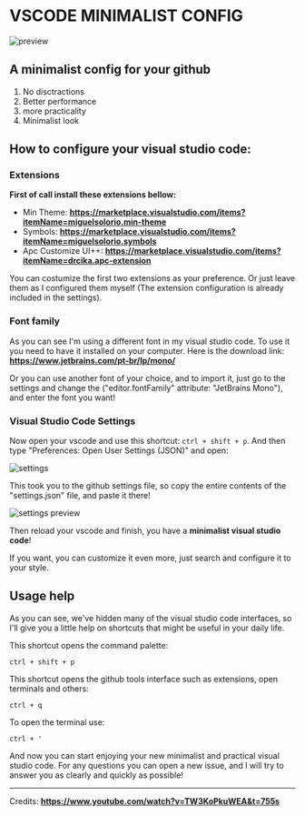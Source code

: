 # VSCODE MINIMALIST CONFIG
![preview](https://github.com/Nevesto/vscode-visual-configs/assets/87545167/248d4644-eced-479d-9c2f-69a546f6e82c)

## A minimalist config for your github

1. No disctractions
2. Better performance
3. more practicality
4. Minimalist look

## How to configure your visual studio code:

### Extensions

**First of call install these extensions bellow:**

- Min Theme: **https://marketplace.visualstudio.com/items?itemName=miguelsolorio.min-theme**
- Symbols: **https://marketplace.visualstudio.com/items?itemName=miguelsolorio.symbols**
- Apc Customize UI++: **https://marketplace.visualstudio.com/items?itemName=drcika.apc-extension**

You can costumize the first two extensions as your preference. Or just leave them as I configured them myself (The extension configuration is already included in the settings).

### Font family

As you can see I'm using a different font in my visual studio code. To use it you need to have it installed on your computer. Here is the download link: **https://www.jetbrains.com/pt-br/lp/mono/**

Or you can use another font of your choice, and to import it, just go to the settings and change the ("editor.fontFamily" attribute: "JetBrains Mono"), and enter the font you want!

### Visual Studio Code Settings 

Now open your vscode and use this shortcut: ``ctrl + shift + p``. 
And then type "Preferences: Open User Settings (JSON)" and open:

![settings](https://github.com/Nevesto/vscode-visual-configs/assets/87545167/01484940-8c3a-4a0d-b5c2-1fa2eed09410)

This took you to the github settings file, so copy the entire contents of the "settings.json" file, and paste it there!

![settings preview](https://github.com/Nevesto/vscode-visual-configs/assets/87545167/918c98d1-4c89-4f7b-9ec5-303cb4eea79e)

Then reload your vscode and finish, you have a **minimalist visual studio code**!

If you want, you can customize it even more, just search and configure it to your style.

## Usage help

As you can see, we've hidden many of the visual studio code interfaces, so I'll give you a little help on shortcuts that might be useful in your daily life.

This shortcut opens the command palette:

    ctrl + shift + p 

This shortcut opens the github tools interface such as extensions, open terminals and others:

    ctrl + q

To open the terminal use:

    ctrl + '

And now you can start enjoying your new minimalist and practical visual studio code. For any questions you can open a new issue, and I will try to answer you as clearly and quickly as possible!

---

Credits: **https://www.youtube.com/watch?v=TW3KoPkuWEA&t=755s**